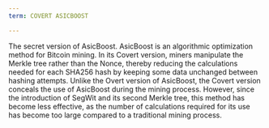```yaml
---
term: COVERT ASICBOOST

---
```

The secret version of AsicBoost. AsicBoost is an algorithmic optimization method for Bitcoin mining. In its Covert version, miners manipulate the Merkle tree rather than the Nonce, thereby reducing the calculations needed for each SHA256 hash by keeping some data unchanged between hashing attempts. Unlike the Overt version of AsicBoost, the Covert version conceals the use of AsicBoost during the mining process. However, since the introduction of SegWit and its second Merkle tree, this method has become less effective, as the number of calculations required for its use has become too large compared to a traditional mining process.